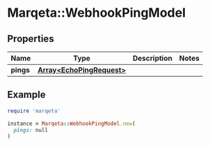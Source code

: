 # Marqeta::WebhookPingModel

## Properties

| Name | Type | Description | Notes |
| ---- | ---- | ----------- | ----- |
| **pings** | [**Array&lt;EchoPingRequest&gt;**](EchoPingRequest.md) |  |  |

## Example

```ruby
require 'marqeta'

instance = Marqeta::WebhookPingModel.new(
  pings: null
)
```

